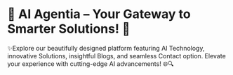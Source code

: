 # 🚀 AI Agentia – Your Gateway to Smarter Solutions! 🤖
✨Explore our beautifully designed platform featuring AI Technology, innovative Solutions, insightful Blogs, and seamless Contact option. Elevate your experience with cutting-edge AI advancements! 🌐🔍
